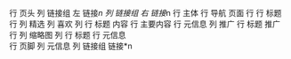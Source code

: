 行 页头 
    列 链接组 左
        链接*n
    列 链接组 右
        链接*n
行 主体
    行 导航 页面
    行 
        行 标题
        行
            列 精选
                列 喜欢
                列 
                    行 标题 内容
                    行 主要内容
                    行 元信息
            列 推广
                行 标题 推广
                行
                    列 缩略图
                    列
                        行  标题
                        行 元信息        
行 页脚
    列 元信息
    列 链接组
        链接*n
    